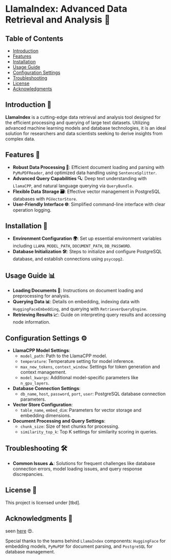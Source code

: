 # LlamaIndex: Advanced Data Retrieval and Analysis 📘

## Table of Contents
- [Introduction](#introduction-🌟)
- [Features](#features-🚀)
- [Installation](#installation-🔧)
- [Usage Guide](#usage-guide-📊)
- [Configuration Settings](#configuration-settings-⚙️)
- [Troubleshooting](#troubleshooting-🛠️)
- [License](#license-📜)
- [Acknowledgments](#acknowledgments-👏)

## Introduction 🌟
**LlamaIndex** is a cutting-edge data retrieval and analysis tool designed for the efficient processing and querying of large text datasets. Utilizing advanced machine learning models and database technologies, it is an ideal solution for researchers and data scientists seeking to derive insights from complex data.

## Features 🚀
- **Robust Data Processing 🔄**: Efficient document loading and parsing with `PyMuPDFReader`, and optimized data handling using `SentenceSplitter`.
- **Advanced Query Capabilities 🔍**: Deep text understanding with `LlamaCPP`, and natural language querying via `QueryBundle`.
- **Flexible Data Storage 🗃️**: Effective vector management in PostgreSQL databases with `PGVectorStore`.
- **User-Friendly Interface 🌐**: Simplified command-line interface with clear operation logging.

## Installation 🔧
- **Environment Configuration 🌍**: Set up essential environment variables including `LLAMA_MODEL_PATH`, `DOCUMENT_PATH`, `DB_PASSWORD`.
- **Database Initialization 🛠️**: Steps to initialize and configure PostgreSQL database, and establish connections using `psycopg2`.

## Usage Guide 📊
- **Loading Documents 📄**: Instructions on document loading and preprocessing for analysis.
- **Querying Data 📊**: Details on embedding, indexing data with `HuggingFaceEmbedding`, and querying with `RetrieverQueryEngine`.
- **Retrieving Results 📈**: Guide on interpreting query results and accessing node information.

## Configuration Settings ⚙️
- **LlamaCPP Model Settings**:
  - `model_path`: Path to the LlamaCPP model.
  - `temperature`: Temperature setting for model inference.
  - `max_new_tokens`, `context_window`: Settings for token generation and context management.
  - `model_kwargs`: Additional model-specific parameters like `n_gpu_layers`.
- **Database Connection Settings**:
  - `db_name`, `host`, `password`, `port`, `user`: PostgreSQL database connection parameters.
- **Vector Store Configuration**:
  - `table_name`, `embed_dim`: Parameters for vector storage and embedding dimensions.
- **Document Processing and Query Settings**:
  - `chunk_size`: Size of text chunks for processing.
  - `similarity_top_k`: Top K settings for similarity scoring in queries.

## Troubleshooting 🛠️
- **Common Issues ⚠️**: Solutions for frequent challenges like database connection errors, model loading issues, and query response discrepancies.

## License 📜
This project is licensed under [tbd].

## Acknowledgments 👏
seen [here](https://docs.llamaindex.ai/en/stable/examples/low_level/oss_ingestion_retrieval.html) 😍.

Special thanks to the teams behind `LlamaIndex` components: `HuggingFace` for embedding models, `PyMuPDF` for document parsing, and `PostgreSQL` for database management. 